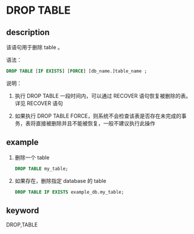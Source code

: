 # DROP TABLE

## description

该语句用于删除 table 。

语法：

```sql
DROP TABLE [IF EXISTS] [FORCE] [db_name.]table_name ;
```

说明：

1. 执行 DROP TABLE 一段时间内，可以通过 RECOVER 语句恢复被删除的表。详见 RECOVER 语句

2. 如果执行 DROP TABLE FORCE，则系统不会检查该表是否存在未完成的事务，表将直接被删除并且不能被恢复，一般不建议执行此操作

## example

1. 删除一个 table

    ```sql
    DROP TABLE my_table;
    ```

2. 如果存在，删除指定 database 的 table

    ```sql
    DROP TABLE IF EXISTS example_db.my_table;
    ```

## keyword

DROP,TABLE

